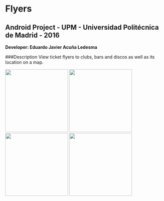 Flyers
======
## Android Project - UPM - Universidad Politécnica de Madrid - 2016
**Developer: Eduardo Javier Acuña Ledesma**

###Description
View ticket flyers to clubs, bars and discos as well as its location on a map.

<img src="http://i.imgur.com/FqJF5ib.png" width="200">
<img src="http://i.imgur.com/f517O9T.png" width="200">
<img src="http://i.imgur.com/4HvmZxi.png" width="200">
<img src="http://i.imgur.com/gZhlXVw.png" width="200">

